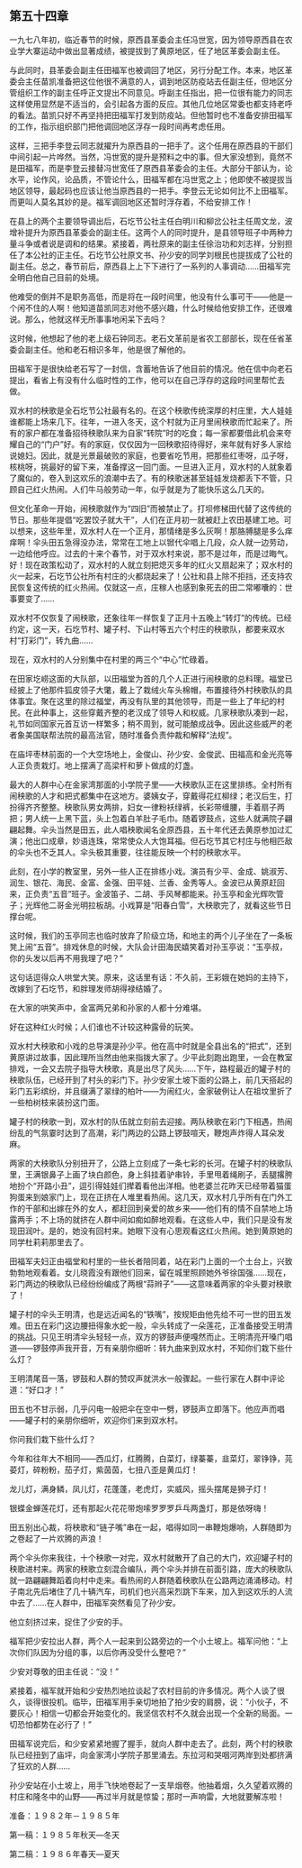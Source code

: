 ## 第五十四章

  一九七八年初，临近春节的时候，原西县革委会主任冯世宽，因为领导原西县在农业学大寨运动中做出显著成绩，被提拔到了黄原地区，任了地区革委会副主任。

  与此同时，县革委会副主任田福军也被调回了地区，另行分配工作。本来，地区革委会主任苗凯准备把这位他很不满意的人，调到地区防疫站去任副主任，但地区分管组织工作的副主任呼正文提出不同意见。呼副主任指出，把一位很有能力的同志这样使用显然是不适当的，会引起各方面的反应。其他几位地区常委也都支持老呼的看法。苗凯只好不再坚持把田福军打发到防疫站。但他暂时也不准备安排田福军的工作，指示组织部门把他调回地区浮存一段时间再考虑任用。

  这样，三把手李登云同志就擢升为原西县的一把手了。这个任用在原西县的干部们中间引起一片哗然。当然，冯世宽的提升是预料之中的事。但大家没想到，竟然不是田福军，而是李登云接替冯世宽任了原西县革委会的主任。大部分干部认为，论水平，论作风，论品质，不管论什么，田福军都在冯世宽之上；他即使不被提拔当地区领导，最起码也应该让他当原西县的一把手。李登云无论如何比不上田福军。而更叫人莫名其妙的是。福军调回地区还暂时浮存着，不给安排工作！

  在县上的两个主要领导调出后，石圪节公社主任白明川和柳岔公社主任周文龙，波增补提升为原西县革委会的副主任。这两个人的同时提升，是县领导班子中两种力量斗争或者说是调和的结果。紧接着，两社原来的副主任徐治功和刘志祥，分别担任了本公社的正主任。石圪节公社原文书、孙少安的同学刘根民也提拔成了公社的副主任。总之，春节前后，原西县上上下下进行了一系列的人事调动……田福军完全明白他自己目前的处境。

  他难受的倒并不是职务高低，而是将在一段时间里，他没有什么事可干——他是一个闲不住的人啊！他知道苗凯同志对他不感兴趣，什么时候给他安排工作，还很难说。那么，他就这样无所事事地闲呆下去吗？

  这时候，他想起了他的老上级石钟同志。老石文革前是省农工部部长，现在任省革委会副主任。他和老石相识多年，他是很了解他的。

  田福军于是很快给老石写了一封信，含蓄地告诉了他目前的情况。他在信中向老石提出，看省上有没有什么临时性的工作，他可以在自己浮存的这段时间里帮忙去做。

  双水村的秧歌是全石圪节公社最有名的。在这个秧歌传统深厚的村庄里，大人娃娃谁都能上场来几下。往年，一进入冬天，这个村就为正月里闹秧歌而忙起来了。所有的家户都在准备招待秧歌队来为自家“转院”时的吃食；每一家都要借此机会来夸耀自己的“门户”好。有的家庭，仅仅因为一回秧歌招待得好，来年就有好多人家给说媳妇。因此，就是光景最破败的家庭，也要省吃节用，把那些红枣呀，瓜子呀，核桃呀，挑最好的留下来，准备撑这一回门面。一旦进入正月，双水村的人就象着了魔似的，卷入到这欢乐的浪潮中去了。有的秧歌迷甚至娃娃发烧都丢下不管，只顾自己红火热闹。人们牛马般劳动一年，似乎就是为了能快乐这么几天的。

  但文化革命一开始，闹秧歌就作为“四旧”而被禁止了。打坝修梯田代替了这传统的节日。那些年提倡“吃罢饺子就大干”，人们在正月初一就被赶上农田基建工地。可以想来，这些年里，双水村人在一个正月，那情绪是多么灰啊！那胳膊腿是多么痒痒啊！伞头田五急得没办法，常常在工地上以锨代伞唱上几段，众人就一边劳动，一边给他呼应。过去的十来个春节，对于双水村来说，那不是过年，而是过晦气。好！现在政策松动了，双水村的人就立刻把熄灭多年的红火又扇起来了；双水村的火一起来，石圪节公社所有村庄的火都烧起来了！公社和县上除不拒挡，还支持农民恢复这传统的红火热闹。仅就这一点，庄稼人也感到象死去的田二常嘟囔的：世事要变了……

  双水村不仅恢复了闹秧歌，还象往年一样恢复了正月十五晚上“转灯”的传统。已经约定，这一天，石圪节村、罐子村、下山村等五六个村庄的秧歌队，都要来双水村“打彩门”，转九曲……

  现在，双水村的人分别集中在村里的两三个“中心”忙碌着。

  在田家圪崂这面的大队部，以田福堂为首的几个人正进行闹秧歌的总料理。福堂已经披上了他那件狐皮领子大氅，戴上了栽绒火车头棉帽，布置接待外村秧歌队的具体事宜。聚在这里的除过福堂，再没有队里的其他领导，而是一些上了年纪的村民。在此种事上，这些穿戴齐整的老汉成了领导人和权威。几家秧歌队凑到一起，礼节如同国家元首互访一样繁多；稍不周到，就可能酿成战争。因此这些威严的老者象美国联帮法院的最高法官，随时准备负责仲裁和解释“法规”。

  在庙坪枣林前面的一个大空场地上，金俊山、孙少安、金俊武、田福高和金光亮等人正负责栽灯。地上摆满了高梁杆和萝卜做成的灯盏。

  最大的人群中心在金家湾那面的小学院子里——大秧歌队正在这里排练。全村所有闹秧歌的人才和把式都集中在这地方。婆姨女子，穿戴得花红柳绿；老汉后生，打扮得齐齐整整。秧歌队男女两排，妇女一律粉袄绿裤，长彩带缠腰，手着扇子两把；男人统一上黑下蓝，头上包着白羊肚子毛巾。随着锣鼓点，这些人就满院子翩翩起舞。伞头当然是田五，此人唱秧歌闻名全原西县，五十年代还去黄原参加过汇演；他出口成章，妙语连珠，常常使众人大饱耳福。但石圪节其它村庄与他相匹敌的伞头也不乏其人。伞头极其重要，往往能反映一个村的秧歌水平。

  此刻，在小学的教室里，另外一些人正在排练小戏。演员有少平、金成、姚淑芳、润生、银花、海民、金富、金强、田平娃、兰香、金秀等人。金波已从黄原赶回来，正负责“五音”班子。金波笛子、二胡、手风琴都能来。孙玉亭和金光辉吹管子；光辉他二哥金光明拉板胡。小戏算是“阳春白雪”，大秧歌完了，就看这些节日撑台呢。

  这时候，我们的玉亭同志也临时放弃了阶级立场，和地主的两个儿子坐在了一条板凳上闹“五音”。排戏休息的时候，大队会计田海民嬉笑着对孙玉亭说：“玉亭叔，你的头发以后再不用我理了吧？”

  这句话逗得众人哄堂大笑。原来，这话里有话：不久前，王彩娥在她妈的主持下，改嫁到了石圪节，和胖理发师胡得禄结婚了。

  在大家的哄笑声中，金富两兄弟和孙家的人都十分难堪。

  好在这种红火时候；人们谁也不计较这种露骨的玩笑。

  双水村大秧歌和小戏的总导演是孙少平。他在高中时就是全县出名的“把式”，还到黄原讲过故事，因此理所当然由他来指拨大家了。少平此刻跑出跑里，一会在教室排戏，一会又去院子指导大秧歌，真是出尽了风头……下午，路程最近的罐子村的秧歌队伍，已经开到了村头的彩门下。孙少安家土坡下面的公路上，前几天搭起的彩门五彩缤纷，并且缀满了翠绿的柏叶——为闹红火，金家破例让人在祖坟里折了一些柏树枝来装扮这门面。

  罐子村的秧歌一到，双水村的队伍就立刻前去迎接。两队秧歌在彩门下相遇，热闹纷乱的气氛霎时达到了高潮，彩门两边的公路上锣鼓喧天，鞭炮声炸得人耳朵发麻。

  两家的大秧歌队分别扭开了，公路上立刻成了一条七彩的长河。在罐子村的秧歌队里，王满银鼻子上画了块白颜色，身上斜挂着驴串铃，手里甩着绳刷子，丢腿撂胯地扮个“开路小丑”，逗引得娃娃们撵着看他出洋相。他老婆兰花昨天已经带着猫蛋狗蛋来到娘家门上，现在正挤在人堆里看热闹。这几天，双水村几乎所有在门外工作的干部和出嫁在外的女人，都赶回到亲爱的故乡来——他们有的情不自禁地上场露两手；不上场的就挤在人群中间如痴如醉地观看。在这些人中，我们只是没有发现田润叶。是的，她没有回村来。她眼下没有心思观看这红火热闹。她到黄原她的同学杜莉莉那里去了。

  田福军夫妇正由福堂和村里的一些长者陪同着，站在彩门上面的一个土台上，兴致勃勃地观看着。女儿晓霞没有跟他们回来，留在城里照顾她外爷徐国强……现在，彩门两边的秧歌队已经纷纷编成了两根“蒜辫子”——这意味着两家的伞头要对秧歌了！

  罐子村的伞头王明清，也是远近闻名的“铁嘴”，按规矩由他先给不可一世的田五发难。田五在彩门这边腰扭得象水蛇一般，伞头转成了一朵莲花，正准备接受王明清的挑战。只见王明清伞头轻轻一点，双方的锣鼓声便嘎然而止。王明清亮开嗓门唱道——锣鼓停声我开音，万有亲朋你细听：转九曲来到双水村，不知你们栽下些什么灯？

  王明清尾音一落，锣鼓和人群的赞叹声就洪水一般骤起。一些行家在人群中评论道：“好口才！”

  田五也不甘示弱，几乎闪电一般把伞在空中一劈，锣鼓声立即落下。他应声而唱——罐子村的亲朋你细听，欢迎你们来到双水村。

  你问我们栽下些什么灯？

  今年和往年大不相同——西瓜灯，红腾腾，白菜灯，绿蓁蓁，韭菜灯，翠铮铮，芫荽灯，碎粉粉，茄子灯，紫茵茵，七扭八歪是黄瓜灯！

  龙儿灯，满身鳞，凤儿灯，花蓬蓬，老虎灯，实威风，摇头摆尾是狮子灯！

  银蝶金蝉莲花灯，还有那起火花花带炮嗦罗罗罗乒乓两盏灯，那是依呀嗨！

  田五别出心裁，将秧歌和“链子嘴”串在一起，唱得如同一串鞭炮爆响，人群随即为之卷起了一片欢腾的声浪！

  两个伞头你来我往，十个秧歌一对完，双水村就散开了自己的大门，欢迎罐子村的秧歌进村来。两家的秧歌立刻混合编队，两个伞头并排在前面引路，庞大的秧歌队就一路翩翩舞蹈着向村中走来。看热闹的人群随着秧歌队在公路两边涌涌移动。村子南北先后堵住了几十辆汽车，司机们也兴高采烈跳下车来，加入到这欢乐的人流中去了……在人群中，田福军突然看见了孙少安。

  他立刻挤过来，捉住了少安的手。

  福军把少安拉出人群，两个人一起来到公路旁边的一个小土坡上。福军问他：“上次你们队因为分组的事，以后你再没受什么整吧？”

  少安对尊敬的田主任说：“没！”

  紧接着，福军就开始和少安热烈地拉谈起了农村目前的许多情况。两个人谈了很久，谈得很投机。临毕，田福军用手亲切地拍了拍少安的肩膀，说：“小伙子，不要灰心！相信一切都会开始变化的。我坚信农村不久就会出现一个全新的局面。一切恐怕都势在必行了！”

  田福军说完后，和少安紧紧地握了握手，就向人群中走去了。此刻，两个村的秧歌队已经扭到了庙坪，向金家湾小学院子那里涌去。东拉河和哭咽河两岸到处都挤满了狂欢的人群……

  孙少安站在小土坡上，用手飞快地卷起了一支旱烟卷。他抽着烟，久久望着欢腾的村庄和隆冬中的山野——再过半月就是惊蛰；那时一声响雷，大地就要解冻啦！

  准备：１９８２年－１９８５年

  第一稿：１９８５年秋天—冬天

  第二稿：１９８６年春天—夏天